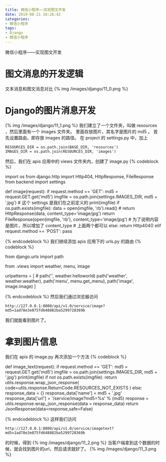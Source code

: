 ```yaml
---
title: 微信小程序——实现图文开发
date: 2019-08-21 16:26:42
categories:
- 微信小程序
tags:
- Django
- 微信小程序
---
```

微信小程序——实现图文开发
<!-- more -->
# 图文消息的开发逻辑
文本消息和图文消息对比
{% img /images/django/11_0.png %}
# Django的图片消息开发
{% img /images/django/11_1.png %}
我们建立了一个文件夹，叫做 resources ，然后里面有一个 images 文件夹。
里面存放图片，其名字是图片的 md5 。
首先设置路由，即存放 images 的路径。
在 project 的 settings.py 中，加上

	RESOURCES_DIR = os.path.join(BASE_DIR, 'resources')
	IMAGES_DIR = os.path.join(RESOURCES_DIR, 'images')

然后，我们在 apis 应用中的 views 文件夹内，创建了 image.py
{% codeblock %}

import os
from django.http import Http404, HttpResponse, FileResponse
from backend import settings


def image(request):
    if request.method == 'GET':
        md5 = request.GET.get('md5')
        imgfile = os.path.join(settings.IMAGES_DIR, md5 + '.jpg')
		# 这个 settings 是我们在之前定义的
        print(imgfile)
        if os.path.exists(imgfile):
            data = open(imgfile, 'rb').read()
            # return HttpResponse(data, content_type='image/jpg')
            return FileResponse(open(imgfile, 'rb'), content_type='image/jpg')
			# 为了说明内容是图片，所以增加了 content_type
			# 上面两个都可以
        else:
            return Http404()
    elif request.method == 'POST':
        pass

{% endcodeblock %}
我们继续添加 apis 应用下的 urls.py 的路由
{% codeblock %}

from django.urls import path

from .views import weather, menu, image

urlpatterns = [
    # path('', weather.helloworld)
    path('weather', weather.weather),
    path('menu', menu.get_menu),
    path('image', image.image)
]

{% endcodeblock %}
然后我们通过浏览器访问

	http://127.0.0.1:8000/api/v1.0/service/image?md5=1ad78e3e075fd648882ba5299728369b

我们就能看到图片了。
# 拿到图片信息
我们在 apis 的 image.py 再次添加一个方法
{% codeblock %}

def image_text(request):
    if request.method == 'GET':
        md5 = request.GET.get('md5')
        imgfile = os.path.join(settings.IMAGES_DIR, md5 + '.jpg')
        print(imgfile)
        if not os.path.exists(imgfile):
            return utils.response.wrap_json_response(
                code=utils.response.ReturnCode.RESOURCES_NOT_EXISTS
            )
        else:
            response_data = {}
            response_data['name'] = md5 + '.jpg'
            response_data['url'] = '/service/image?md5=%s' % (md5)
            response = utils.response.wrap_json_response(data = response_data)
            return JsonResponse(data=response,safe=False)
			
{% endcodeblock %}
这样我们访问

	http://127.0.0.1:8000/api/v1.0/service/imagetext?md5=1ad78e3e075fd648882ba5299728369b
	
的时候，得到
{% img /images/django/11_2.png %}
当客户端拿到这个数据的时候，就会找到图片的url，然后请求就好了。
{% img /images/django/11_3.png %}





